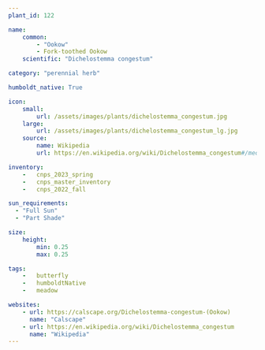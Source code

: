 ```yaml
---
plant_id: 122

name: 
    common: 
        - "Ookow"  
        - Fork-toothed Ookow 
    scientific: "Dichelostemma congestum"  

category: "perennial herb"

humboldt_native: True

icon: 
    small: 
        url: /assets/images/plants/dichelostemma_congestum.jpg 
    large: 
        url: /assets/images/plants/dichelostemma_congestum_lg.jpg 
    source: 
        name: Wikipedia
        url: https://en.wikipedia.org/wiki/Dichelostemma_congestum#/media/File:D_congestum.jpg 

inventory: 
    -   cnps_2023_spring
    -   cnps_master_inventory
    -   cnps_2022_fall

sun_requirements:
  - "Full Sun"
  - "Part Shade"

size:
    height: 
        min: 0.25
        max: 0.25

tags:  
    -   butterfly
    -   humboldtNative
    -   meadow

websites:
    - url: https://calscape.org/Dichelostemma-congestum-(Ookow) 
      name: "Calscape"
    - url: https://en.wikipedia.org/wiki/Dichelostemma_congestum
      name: "Wikipedia"
---
```


